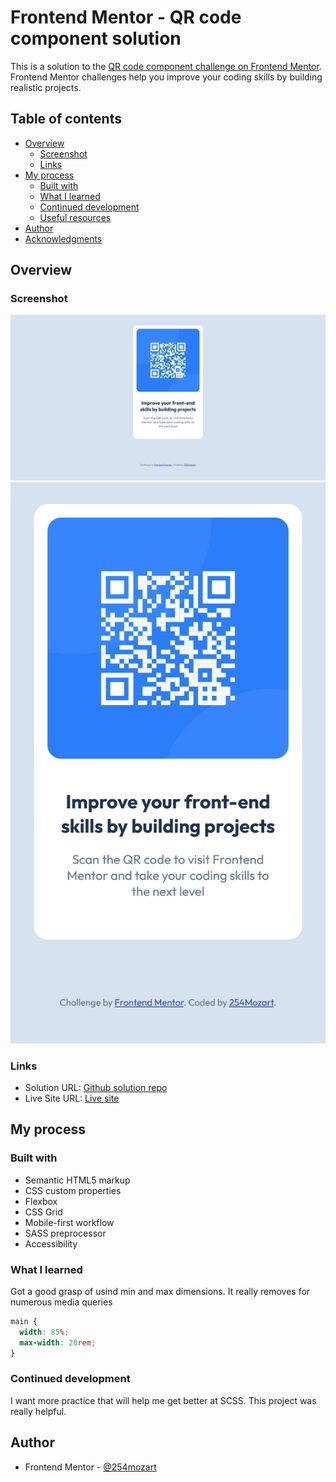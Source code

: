 # Frontend Mentor - QR code component solution

This is a solution to the [QR code component challenge on Frontend Mentor](https://www.frontendmentor.io/challenges/qr-code-component-iux_sIO_H). Frontend Mentor challenges help you improve your coding skills by building realistic projects.

## Table of contents

- [Overview](#overview)
  - [Screenshot](#screenshot)
  - [Links](#links)
- [My process](#my-process)
  - [Built with](#built-with)
  - [What I learned](#what-i-learned)
  - [Continued development](#continued-development)
  - [Useful resources](#useful-resources)
- [Author](#author)
- [Acknowledgments](#acknowledgments)

## Overview

### Screenshot

![desktop solution](./screenshot-dektop.jpg)
![mobile solution](./screenshot-mobile.jpg)

### Links

- Solution URL: [Github solution repo](https://github.com/254mozart/qr-code-component)
- Live Site URL: [Live site](https://qr-code-component-five-mocha.vercel.app/)

## My process

### Built with

- Semantic HTML5 markup
- CSS custom properties
- Flexbox
- CSS Grid
- Mobile-first workflow
- SASS preprocessor
- Accessibility

### What I learned

Got a good grasp of usind min and max dimensions. It really removes for numerous media queries

```css
main {
  width: 85%;
  max-width: 20rem;
}
```

### Continued development

I want more practice that will help me get better at SCSS. This project was really helpful.

## Author

- Frontend Mentor - [@254mozart](https://www.frontendmentor.io/profile/254mozart)
